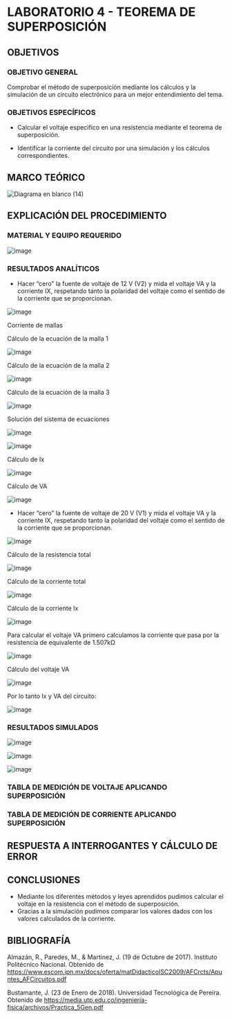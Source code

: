 # LABORATORIO 4 - TEOREMA DE SUPERPOSICIÓN

## OBJETIVOS

### OBJETIVO GENERAL

Comprobar el método de superposición mediante los cálculos y la simulación de un circuito electrónico para un mejor entendimiento del tema.

### OBJETIVOS ESPECÍFICOS

- Calcular el voltaje especifico en una resistencia mediante el teorema de superposición.

- Identificar la corriente del circuito por una simulación y los cálculos correspondientes.

## MARCO TEÓRICO

![Diagrama en blanco (14)](https://user-images.githubusercontent.com/105606339/176924262-4e7bf95b-4a6a-4aa9-ae8e-8c807e9b7940.png)

## EXPLICACIÓN DEL PROCEDIMIENTO

### MATERIAL Y EQUIPO REQUERIDO

![image](https://user-images.githubusercontent.com/105606339/176924482-d94ff0db-94c2-4fc5-8cb6-cf1b5cdbf972.png)

### RESULTADOS ANALÍTICOS

- Hacer “cero” la fuente de voltaje de 12 V (V2) y mida el voltaje VA y la corriente IX, respetando tanto la polaridad del voltaje como el sentido de la corriente que se proporcionan. 

![image](https://user-images.githubusercontent.com/105606339/176928135-521379a3-77f1-4c9f-ac07-cb97e4359f0b.png)

Corriente de mallas

Cálculo de la ecuación de la malla 1

![image](https://user-images.githubusercontent.com/105606339/176928411-bade2086-ce20-4523-a77a-588c8d00ee66.png)

Cálculo de la ecuación de la malla 2

![image](https://user-images.githubusercontent.com/105606339/176928488-60ef431b-50dc-4789-850f-bf0b38a178e7.png)

Cálculo de la ecuación de la malla 3

![image](https://user-images.githubusercontent.com/105606339/176928673-b1f10296-e32c-4e1e-9f0a-c06dee80e4ed.png)

Solución del sistema de ecuaciones

![image](https://user-images.githubusercontent.com/105606339/176930349-42dcad02-4f33-483c-b131-844d5b6ca051.png)

![image](https://user-images.githubusercontent.com/105606339/176931338-dfaf81e4-f669-4768-8a88-47eca3bd51dc.png)


Cálculo de Ix

![image](https://user-images.githubusercontent.com/105606339/176931374-a5e7be61-9b5f-4d78-b353-1b9dc6bfadaa.png)

Cálculo de VA

![image](https://user-images.githubusercontent.com/105606339/176931682-056787d9-547d-4832-9f4f-242b20d7e2de.png)

- Hacer “cero” la fuente de voltaje de 20 V (V1) y mida el voltaje VA y la corriente IX, respetando tanto la polaridad del voltaje como el sentido de la corriente que se proporcionan.

![image](https://user-images.githubusercontent.com/105606339/176932868-0e71ab5c-215d-4df6-b300-a4e561eaa4cc.png)

Cálculo de la resistencia total

![image](https://user-images.githubusercontent.com/105606339/176933271-64027a72-e6e5-449c-8ba2-b75c462c724a.png)

Cálculo de la corriente total

![image](https://user-images.githubusercontent.com/105606339/176933343-15485712-c307-457f-8a3a-e72f90be7bef.png)

Cálculo de la corriente Ix

![image](https://user-images.githubusercontent.com/105606339/176933643-7dcf1f40-1375-418c-8839-28bb7bec90c2.png)

Para calcular el voltaje VA primero calculamos la corriente que pasa por la resistencia de equivalente de 1.507kΩ

![image](https://user-images.githubusercontent.com/105606339/176934417-56a1beff-ed6b-4487-96a0-ecd297d7bb35.png)

Cálculo del voltaje VA

![image](https://user-images.githubusercontent.com/105606339/176934481-16ac73b9-10da-4fab-ab19-c2cc434d686a.png)


Por lo tanto Ix y VA del circuito:

![image](https://user-images.githubusercontent.com/105606339/176935824-c46de3a6-a401-4669-a1d8-327f3ce24d48.png)

### RESULTADOS SIMULADOS

![image](https://user-images.githubusercontent.com/105606339/176926156-4bbb3089-9a26-4965-bdb7-f6d20fe4f8d5.png)

![image](https://user-images.githubusercontent.com/105606339/176926523-cb3a300b-d893-49ca-85d0-4b9de68163d8.png)

![image](https://user-images.githubusercontent.com/105606339/176927071-2dc39f3c-136f-409d-8d4f-7454054d10f5.png)


### TABLA DE MEDICIÓN DE VOLTAJE APLICANDO SUPERPOSICIÓN
### TABLA DE MEDICIÓN DE CORRIENTE APLICANDO SUPERPOSICIÓN


## RESPUESTA A INTERROGANTES Y CÁLCULO DE ERROR

## CONCLUSIONES

- Mediante los diferentes métodos y leyes aprendidos pudimos calcular el voltaje en la resistencia con el método de superposición.
- Gracias a la simulación pudimos comparar los valores dados con los valores calculados de la corriente.

## BIBLIOGRAFÍA

Almazán, R., Paredes, M., & Martinez, J. (19 de Octubre de 2017). Instituto Politécnico Nacional. Obtenido de https://www.escom.ipn.mx/docs/oferta/matDidacticoISC2009/AFCrcts/Apuntes_AFCircuitos.pdf

Bustamante, J. (23 de Enero de 2018). Universidad Tecnológica de Pereira. Obtenido de https://media.utp.edu.co/ingenieria-fisica/archivos/Practica_5Gen.pdf











